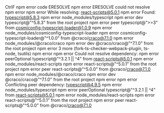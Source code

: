 CtrlF
npm error code ERESOLVE
npm error ERESOLVE could not resolve
npm error
npm error While resolving: react-scripts@5.0.1
npm error Found: typescript@5.8.3
npm error node_modules/typescript
npm error   dev typescript@"^5.8.3" from the root project
npm error   peer typescript@">=3" from cosmiconfig-typescript-loader@1.0.9
npm error   node_modules/cosmiconfig-typescript-loader
npm error     cosmiconfig-typescript-loader@"^1.0.0" from @craco/craco@7.1.0
npm error     node_modules/@craco/craco
npm error       dev @craco/craco@"^7.1.0" from the root project
npm error   3 more (fork-ts-checker-webpack-plugin, ts-node, tsutils)
npm error
npm error Could not resolve dependency:
npm error peerOptional typescript@"^3.2.1 || ^4" from react-scripts@5.0.1
npm error node_modules/react-scripts
npm error   react-scripts@"^5.0.1" from the root project
npm error   peer react-scripts@"^5.0.0" from @craco/craco@7.1.0
npm error   node_modules/@craco/craco
npm error     dev @craco/craco@"^7.1.0" from the root project
npm error
npm error Conflicting peer dependency: typescript@4.9.5
npm error node_modules/typescript
npm error   peerOptional typescript@"^3.2.1 || ^4" from react-scripts@5.0.1
npm error   node_modules/react-scripts
npm error     react-scripts@"^5.0.1" from the root project
npm error     peer react-scripts@"^5.0.0" from @craco/craco@7.1.0